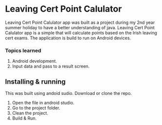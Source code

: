 # Leaving Cert Point Calulator

Leaving Cert Point Calulator app was built as a project during my 2nd year summer holiday to have a better understanding of java.
Leaving Cert Point Calulator app is a simple that will calculate points based on the Irish leaving cert exams. The application is build to run on Android devices.

### Topics learned

1. Android development.
2. Input data and pass to a result screen.

## Installing & running

This was built using andoid sudio. Download or clone the repo.

1. Open the file in android studio.
2. Go to the project folder.
3. Clean the project.
4. Build & Run.

[screen1]: https://lh3.googleusercontent.com/rSc1cQKEehrKxN4oXrsyn6eaobmb7fAb-LFn3or3ii-o0ouCCNCe85uCXI3GCnS0KA=w1440-h620-rw
[screen1]: https://lh3.googleusercontent.com/wBSkqJTcNLbDvKVc_2n3JPJ9S5pbIEBAOu9GrDuZyqyttq_Plrd_6Yr6ttLY5LOqfD87=w1440-h620-rw
[screen1]: https://lh3.googleusercontent.com/qkdaQmBfvK-yjaqFi4tm7OAkwd22aWdyjvWm_EEsZ9FCi4lUo9UP4-1RXR2LJrJvIzM=w1440-h620-rw
[screen1]: https://lh3.googleusercontent.com/6LQmpR8_8LKNvRijWekr8HxM0tAO2z7uLmZi0hChDl8jCtsQlJ6lbzvhc7vxIi0qIg=w3360-h3414-rw
